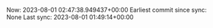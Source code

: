 Now: 2023-08-01 02:47:38.949437+00:00 Earliest commit since sync: None Last sync: 2023-08-01 01:49:14+00:00
